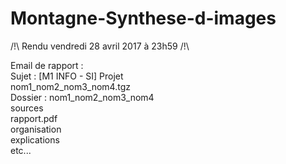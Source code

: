 # Montagne-Synthese-d-images

/!\ Rendu vendredi 28 avril 2017 à 23h59 /!\  

Email de rapport :  
    Sujet : [M1 INFO - SI] Projet  
    nom1_nom2_nom3_nom4.tgz  
        Dossier : nom1_nom2_nom3_nom4  
            sources  
            rapport.pdf  
                organisation  
                explications  
                etc...  
